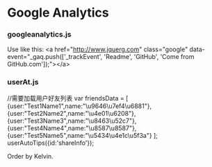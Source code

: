 Google Analytics
===
### googleanalytics.js

Use like this:
		\<a href="http://www.jquerg.com" class="google" data-event="_gaq.push(['_trackEvent', 'Readme', 'GitHub', 'Come from GitHub.com']);"><\/a>

### userAt.js
//需要加载用户好友列表
		var friendsData = [
		{user:"Test1Name1",name:"\u9646\u7ef4\u6881"},
		{user:"Test2Name2",name:"\u4e01\u6208"},
		{user:"Test3Name3",name:"\u8463\u52c7"},
		{user:"Test4Name4",name:"\u8587\u8587"},
		{user:"Test5Name5",name:"\u5434\u4e1c\u5f3a"}
		];
		userAutoTips({id:'shareInfo'});

Order by Kelvin.